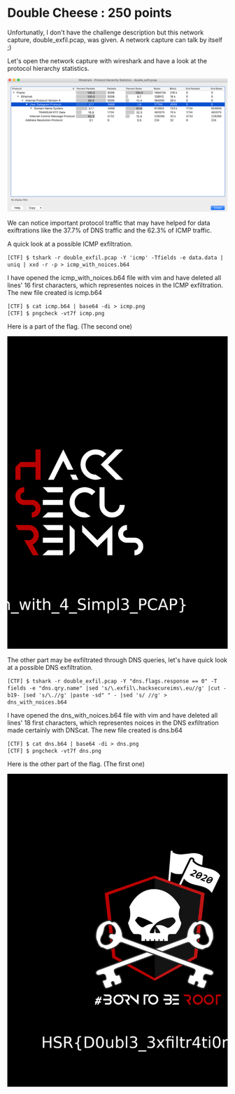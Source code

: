 # Double Cheese : 250 points

Unfortunatly, I don't have the challenge description but this network capture, double_exfil.pcap, was given. A network capture can talk by itself ;)

Let's open the network capture with wireshark and have a look at the protocol hierarchy statistics.

![Image](./Images/protocol_hierarchy_stat.png)

We can notice important protocol traffic that may have helped for data exiftrations like the 37.7% of DNS traffic and the 62.3% of ICMP traffic.

A quick look at a possible ICMP exfiltration.
```shell
[CTF] $ tshark -r double_exfil.pcap -Y 'icmp' -Tfields -e data.data | uniq | xxd -r -p > icmp_with_noices.b64
```

I have opened the icmp_with_noices.b64 file with vim and have deleted all lines' 16 first characters, which representes noices in the ICMP exfiltration.
The new file created is icmp.b64

```shell 
[CTF] $ cat icmp.b64 | base64 -di > icmp.png
[CTF] $ pngcheck -vt7f icmp.png
```

Here is a part of the flag. (The second one)

![Image](./Images/icmp.png)


The other part may be exfiltrated through DNS queries, let's have quick look at a possible DNS exfiltration.

```shell
[CTF] $ tshark -r double_exfil.pcap -Y "dns.flags.response == 0" -T fields -e "dns.qry.name" |sed 's/\.exfil\.hacksecureims\.eu//g' |cut -b19- |sed 's/\.//g' |paste -sd" " - |sed 's/ //g' > dns_with_noices.b64
```

I have opened the dns_with_noices.b64 file with vim and have deleted all lines' 18 first characters, which representes noices in the DNS exfiltration made certainly with DNScat.
The new file created is dns.b64

```shell 
[CTF] $ cat dns.b64 | base64 -di > dns.png
[CTF] $ pngcheck -vt7f dns.png
```

Here is the other part of the flag. (The first one)

![Image](./Images/dns.png)
